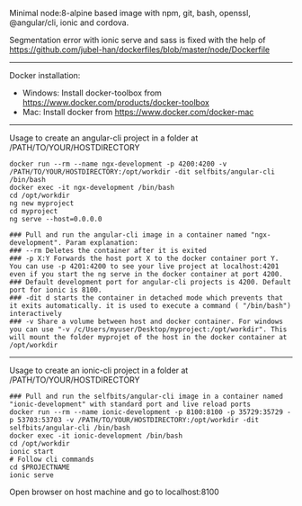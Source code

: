 Minimal node:8-alpine based image with npm, git, bash, openssl, @angular/cli, ionic and cordova.

Segmentation error with ionic serve and sass is fixed with the help of 
https://github.com/jubel-han/dockerfiles/blob/master/node/Dockerfile

------------------------------
Docker installation:
- Windows: Install docker-toolbox from
https://www.docker.com/products/docker-toolbox
- Mac: Install docker from 
https://www.docker.com/docker-mac

------------------------------
Usage to create an angular-cli project in a folder at /PATH/TO/YOUR/HOSTDIRECTORY
```
docker run --rm --name ngx-development -p 4200:4200 -v /PATH/TO/YOUR/HOSTDIRECTORY:/opt/workdir -dit selfbits/angular-cli /bin/bash
docker exec -it ngx-development /bin/bash
cd /opt/workdir
ng new myproject
cd myproject
ng serve --host=0.0.0.0

### Pull and run the angular-cli image in a container named "ngx-development". Param explanation:
### --rm Deletes the container after it is exited
### -p X:Y Forwards the host port X to the docker container port Y. You can use -p 4201:4200 to see your live project at localhost:4201 even if you start the ng serve in the docker container at port 4200.
### Default development port for angular-cli projects is 4200. Default port for ionic is 8100.
### -dit d starts the container in detached mode which prevents that it exits automatically. it is used to execute a command ( "/bin/bash") interactively
### -v Share a volume between host and docker container. For windows you can use "-v /c/Users/myuser/Desktop/myproject:/opt/workdir". This will mount the folder myprojet of the host in the docker container at /opt/workdir
```
------------------------------
Usage to create an ionic-cli project in a folder at /PATH/TO/YOUR/HOSTDIRECTORY
```
### Pull and run the selfbits/angular-cli image in a container named "ionic-development" with standard port and live reload ports
docker run --rm --name ionic-development -p 8100:8100 -p 35729:35729 -p 53703:53703 -v /PATH/TO/YOUR/HOSTDIRECTORY:/opt/workdir -dit selfbits/angular-cli /bin/bash
docker exec -it ionic-development /bin/bash
cd /opt/workdir
ionic start
# Follow cli commands
cd $PROJECTNAME
ionic serve
```
Open browser on host machine and go to localhost:8100 
